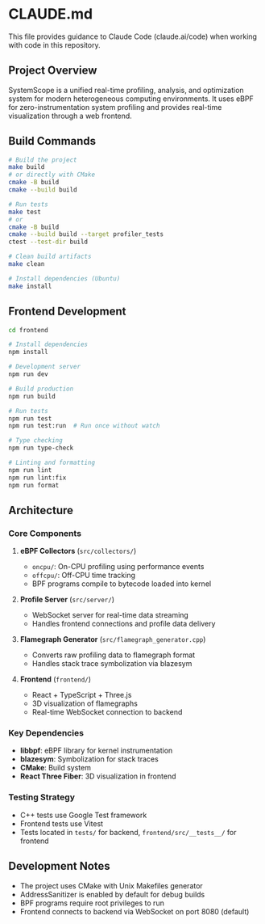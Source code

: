 # CLAUDE.md

This file provides guidance to Claude Code (claude.ai/code) when working with code in this repository.

## Project Overview

SystemScope is a unified real-time profiling, analysis, and optimization system for modern heterogeneous computing environments. It uses eBPF for zero-instrumentation system profiling and provides real-time visualization through a web frontend.

## Build Commands

```bash
# Build the project
make build
# or directly with CMake
cmake -B build
cmake --build build

# Run tests
make test
# or
cmake -B build
cmake --build build --target profiler_tests
ctest --test-dir build

# Clean build artifacts
make clean

# Install dependencies (Ubuntu)
make install
```

## Frontend Development

```bash
cd frontend

# Install dependencies
npm install

# Development server
npm run dev

# Build production
npm run build

# Run tests
npm run test
npm run test:run  # Run once without watch

# Type checking
npm run type-check

# Linting and formatting
npm run lint
npm run lint:fix
npm run format
```

## Architecture

### Core Components

1. **eBPF Collectors** (`src/collectors/`)
   - `oncpu/`: On-CPU profiling using performance events
   - `offcpu/`: Off-CPU time tracking
   - BPF programs compile to bytecode loaded into kernel

2. **Profile Server** (`src/server/`)
   - WebSocket server for real-time data streaming
   - Handles frontend connections and profile data delivery

3. **Flamegraph Generator** (`src/flamegraph_generator.cpp`)
   - Converts raw profiling data to flamegraph format
   - Handles stack trace symbolization via blazesym

4. **Frontend** (`frontend/`)
   - React + TypeScript + Three.js
   - 3D visualization of flamegraphs
   - Real-time WebSocket connection to backend

### Key Dependencies

- **libbpf**: eBPF library for kernel instrumentation
- **blazesym**: Symbolization for stack traces
- **CMake**: Build system
- **React Three Fiber**: 3D visualization in frontend

### Testing Strategy

- C++ tests use Google Test framework
- Frontend tests use Vitest
- Tests located in `tests/` for backend, `frontend/src/__tests__/` for frontend

## Development Notes

- The project uses CMake with Unix Makefiles generator
- AddressSanitizer is enabled by default for debug builds
- BPF programs require root privileges to run
- Frontend connects to backend via WebSocket on port 8080 (default)